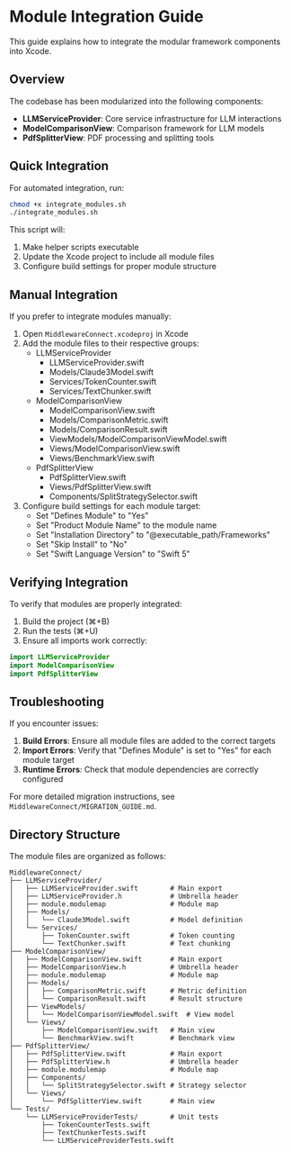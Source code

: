 # Module Integration Guide

This guide explains how to integrate the modular framework components into Xcode.

## Overview

The codebase has been modularized into the following components:

- **LLMServiceProvider**: Core service infrastructure for LLM interactions
- **ModelComparisonView**: Comparison framework for LLM models
- **PdfSplitterView**: PDF processing and splitting tools

## Quick Integration

For automated integration, run:

```bash
chmod +x integrate_modules.sh
./integrate_modules.sh
```

This script will:
1. Make helper scripts executable
2. Update the Xcode project to include all module files
3. Configure build settings for proper module structure

## Manual Integration

If you prefer to integrate modules manually:

1. Open `MiddlewareConnect.xcodeproj` in Xcode
2. Add the module files to their respective groups:
   - LLMServiceProvider
     - LLMServiceProvider.swift
     - Models/Claude3Model.swift
     - Services/TokenCounter.swift
     - Services/TextChunker.swift
   - ModelComparisonView
     - ModelComparisonView.swift
     - Models/ComparisonMetric.swift
     - Models/ComparisonResult.swift
     - ViewModels/ModelComparisonViewModel.swift
     - Views/ModelComparisonView.swift
     - Views/BenchmarkView.swift
   - PdfSplitterView
     - PdfSplitterView.swift
     - Views/PdfSplitterView.swift
     - Components/SplitStrategySelector.swift
3. Configure build settings for each module target:
   - Set "Defines Module" to "Yes"
   - Set "Product Module Name" to the module name
   - Set "Installation Directory" to "@executable_path/Frameworks"
   - Set "Skip Install" to "No"
   - Set "Swift Language Version" to "Swift 5"

## Verifying Integration

To verify that modules are properly integrated:

1. Build the project (⌘+B)
2. Run the tests (⌘+U)
3. Ensure all imports work correctly:

```swift
import LLMServiceProvider
import ModelComparisonView
import PdfSplitterView
```

## Troubleshooting

If you encounter issues:

1. **Build Errors**: Ensure all module files are added to the correct targets
2. **Import Errors**: Verify that "Defines Module" is set to "Yes" for each module target
3. **Runtime Errors**: Check that module dependencies are correctly configured

For more detailed migration instructions, see `MiddlewareConnect/MIGRATION_GUIDE.md`.

## Directory Structure

The module files are organized as follows:

```
MiddlewareConnect/
├── LLMServiceProvider/
│   ├── LLMServiceProvider.swift        # Main export
│   ├── LLMServiceProvider.h            # Umbrella header
│   ├── module.modulemap                # Module map
│   ├── Models/
│   │   └── Claude3Model.swift          # Model definition
│   └── Services/
│       ├── TokenCounter.swift          # Token counting
│       └── TextChunker.swift           # Text chunking
├── ModelComparisonView/
│   ├── ModelComparisonView.swift       # Main export
│   ├── ModelComparisonView.h           # Umbrella header
│   ├── module.modulemap                # Module map
│   ├── Models/
│   │   ├── ComparisonMetric.swift      # Metric definition
│   │   └── ComparisonResult.swift      # Result structure
│   ├── ViewModels/
│   │   └── ModelComparisonViewModel.swift  # View model
│   └── Views/
│       ├── ModelComparisonView.swift   # Main view
│       └── BenchmarkView.swift         # Benchmark view
├── PdfSplitterView/
│   ├── PdfSplitterView.swift           # Main export
│   ├── PdfSplitterView.h               # Umbrella header
│   ├── module.modulemap                # Module map
│   ├── Components/
│   │   └── SplitStrategySelector.swift # Strategy selector
│   └── Views/
│       └── PdfSplitterView.swift       # Main view
└── Tests/
    └── LLMServiceProviderTests/        # Unit tests
        ├── TokenCounterTests.swift
        ├── TextChunkerTests.swift
        └── LLMServiceProviderTests.swift
```
